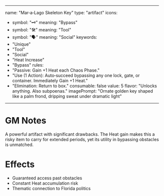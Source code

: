 
---
name: "Mar‑a‑Lago Skeleton Key"
type: "artifact"
icons:
  - symbol: "🗝️"
    meaning: "Bypass"
  - symbol: "🛠️"
    meaning: "Tool"
  - symbol: "🗣️"
    meaning: "Social"
keywords:
  - "Unique"
  - "Tool"
  - "Social"
  - "Heat Increase"
  - "Bypass"
rules:
  - "Passive: Gain +1 Heat each Chaos Phase."
  - "Use (1 Action): Auto‑succeed bypassing any one lock, gate, or container. Immediately Gain +1 Heat."
  - "Elimination: Return to box."
consumable: false
value: 5
flavor: "Unlocks anything. Also subpoenas."
imagePrompt: "Ornate golden key shaped like a palm frond, dripping sweat under dramatic light"
---

# GM Notes

A powerful artifact with significant drawbacks. The Heat gain makes this a risky item to carry for extended periods, yet its utility in bypassing obstacles is unmatched.

# Effects

- Guaranteed access past obstacles
- Constant Heat accumulation risk
- Thematic connection to Florida politics

